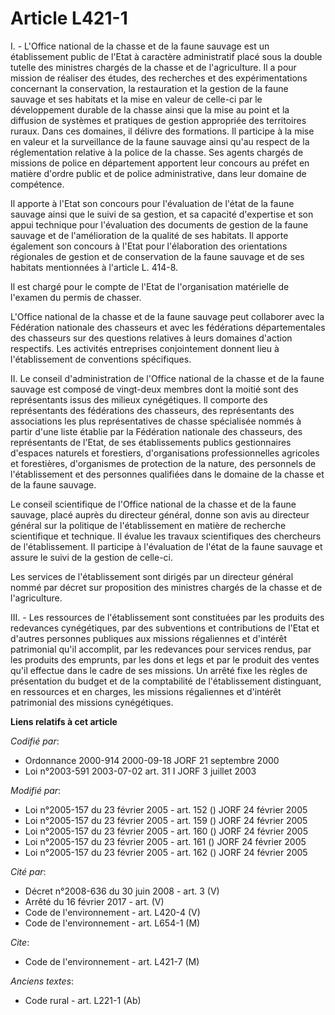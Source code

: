 # Article L421-1

I. - L'Office national de la chasse et de la faune sauvage est un établissement public de l'Etat à caractère administratif
placé sous la double tutelle des ministres chargés de la chasse et de l'agriculture. Il a pour mission de réaliser des
études, des recherches et des expérimentations concernant la conservation, la restauration et la gestion de la faune sauvage
et ses habitats et la mise en valeur de celle-ci par le développement durable de la chasse ainsi que la mise au point et la
diffusion de systèmes et pratiques de gestion appropriée des territoires ruraux. Dans ces domaines, il délivre des
formations. Il participe à la mise en valeur et la surveillance de la faune sauvage ainsi qu'au respect de la réglementation
relative à la police de la chasse. Ses agents chargés de missions de police en département apportent leur concours au préfet
en matière d'ordre public et de police administrative, dans leur domaine de compétence.

Il apporte à l'Etat son concours pour l'évaluation de l'état de la faune sauvage ainsi que le suivi de sa gestion, et sa
capacité d'expertise et son appui technique pour l'évaluation des documents de gestion de la faune sauvage et de
l'amélioration de la qualité de ses habitats. Il apporte également son concours à l'Etat pour l'élaboration des orientations
régionales de gestion et de conservation de la faune sauvage et de ses habitats mentionnées à l'article L. 414-8.

Il est chargé pour le compte de l'Etat de l'organisation matérielle de l'examen du permis de chasser.

L'Office national de la chasse et de la faune sauvage peut collaborer avec la Fédération nationale des chasseurs et avec les
fédérations départementales des chasseurs sur des questions relatives à leurs domaines d'action respectifs. Les activités
entreprises conjointement donnent lieu à l'établissement de conventions spécifiques.

II. Le conseil d'administration de l'Office national de la chasse et de la faune sauvage est composé de vingt-deux membres
dont la moitié sont des représentants issus des milieux cynégétiques. Il comporte des représentants des fédérations des
chasseurs, des représentants des associations les plus représentatives de chasse spécialisée nommés à partir d'une liste
établie par la Fédération nationale des chasseurs, des représentants de l'Etat, de ses établissements publics gestionnaires
d'espaces naturels et forestiers, d'organisations professionnelles agricoles et forestières, d'organismes de protection de la
nature, des personnels de l'établissement et des personnes qualifiées dans le domaine de la chasse et de la faune sauvage.

Le conseil scientifique de l'Office national de la chasse et de la faune sauvage, placé auprès du directeur général, donne
son avis au directeur général sur la politique de l'établissement en matière de recherche scientifique et technique. Il
évalue les travaux scientifiques des chercheurs de l'établissement. Il participe à l'évaluation de l'état de la faune sauvage
et assure le suivi de la gestion de celle-ci.

Les services de l'établissement sont dirigés par un directeur général nommé par décret sur proposition des ministres chargés
de la chasse et de l'agriculture.

III. - Les ressources de l'établissement sont constituées par les produits des redevances cynégétiques, par des subventions
et contributions de l'Etat et d'autres personnes publiques aux missions régaliennes et d'intérêt patrimonial qu'il accomplit,
par les redevances pour services rendus, par les produits des emprunts, par les dons et legs et par le produit des ventes
qu'il effectue dans le cadre de ses missions. Un arrêté fixe les règles de présentation du budget et de la comptabilité de
l'établissement distinguant, en ressources et en charges, les missions régaliennes et d'intérêt patrimonial des missions
cynégétiques.

**Liens relatifs à cet article**

_Codifié par_:

  - Ordonnance 2000-914 2000-09-18 JORF 21 septembre 2000
  - Loi n°2003-591 2003-07-02 art. 31 I JORF 3 juillet 2003

_Modifié par_:

  - Loi n°2005-157 du 23 février 2005 - art. 152 () JORF 24 février 2005
  - Loi n°2005-157 du 23 février 2005 - art. 159 () JORF 24 février 2005
  - Loi n°2005-157 du 23 février 2005 - art. 160 () JORF 24 février 2005
  - Loi n°2005-157 du 23 février 2005 - art. 161 () JORF 24 février 2005
  - Loi n°2005-157 du 23 février 2005 - art. 162 () JORF 24 février 2005

_Cité par_:

  - Décret n°2008-636 du 30 juin 2008 - art. 3 (V)
  - Arrêté du 16 février 2017 - art. (V)
  - Code de l'environnement - art. L420-4 (V)
  - Code de l'environnement - art. L654-1 (M)

_Cite_:

  - Code de l'environnement - art. L421-7 (M)

_Anciens textes_:

  - Code rural - art. L221-1 (Ab)
